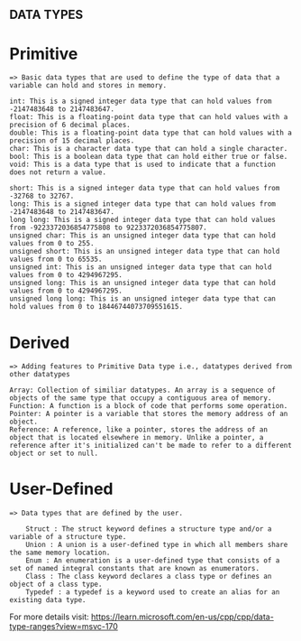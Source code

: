 ## DATA TYPES
# Primitive
    => Basic data types that are used to define the type of data that a variable can hold and stores in memory.

    int: This is a signed integer data type that can hold values from -2147483648 to 2147483647.
    float: This is a floating-point data type that can hold values with a precision of 6 decimal places.
    double: This is a floating-point data type that can hold values with a precision of 15 decimal places.
    char: This is a character data type that can hold a single character.
    bool: This is a boolean data type that can hold either true or false.
    void: This is a data type that is used to indicate that a function does not return a value.

    short: This is a signed integer data type that can hold values from -32768 to 32767.
    long: This is a signed integer data type that can hold values from -2147483648 to 2147483647.
    long long: This is a signed integer data type that can hold values from -9223372036854775808 to 9223372036854775807.
    unsigned char: This is an unsigned integer data type that can hold values from 0 to 255.
    unsigned short: This is an unsigned integer data type that can hold values from 0 to 65535.
    unsigned int: This is an unsigned integer data type that can hold values from 0 to 4294967295.
    unsigned long: This is an unsigned integer data type that can hold values from 0 to 4294967295.
    unsigned long long: This is an unsigned integer data type that can hold values from 0 to 18446744073709551615.
# Derived
    => Adding features to Primitive Data type i.e., datatypes derived from  other datatypes

    Array: Collection of similiar datatypes. An array is a sequence of objects of the same type that occupy a contiguous area of memory.
    Function: A function is a block of code that performs some operation.
    Pointer: A pointer is a variable that stores the memory address of an object.
    Reference: A reference, like a pointer, stores the address of an object that is located elsewhere in memory. Unlike a pointer, a reference after it's initialized can't be made to refer to a different object or set to null. 

# User-Defined
    => Data types that are defined by the user.

        Struct : The struct keyword defines a structure type and/or a variable of a structure type.
        Union : A union is a user-defined type in which all members share the same memory location.
        Enum : An enumeration is a user-defined type that consists of a set of named integral constants that are known as enumerators.
        Class : The class keyword declares a class type or defines an object of a class type.
        Typedef : a typedef is a keyword used to create an alias for an existing data type.


For more details visit: https://learn.microsoft.com/en-us/cpp/cpp/data-type-ranges?view=msvc-170